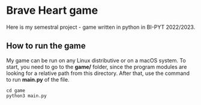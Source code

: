 # Brave Heart game
Here is my semestral project - game written in python in BI-PYT 2022/2023.

## How to run the game
My game can be run on any Linux distributive or on a macOS system. To start, you need to go to the **game/** folder, 
since the program modules are looking for a relative path from this directory. After that, use the command to run 
**main.py** of the file.
```
cd game
python3 main.py
```